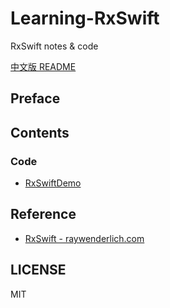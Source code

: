 # Learning-RxSwift

RxSwift notes &amp; code

[中文版 README](README_CN.md)

## Preface

## Contents

### Code

- [RxSwiftDemo](RxSwiftDemo/)

## Reference

- [RxSwift - raywenderlich.com](https://store.raywenderlich.com/products/rxswift)

## LICENSE

MIT